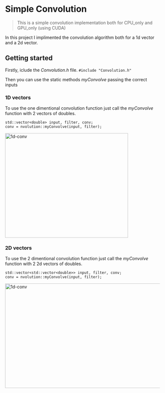 # Simple Convolution
> This is a simple convolution implementation both for CPU_only and GPU_only (using CUDA) 

In this project I implimented the convolution algorithm both for a 1d vector and a 2d vector.

## Getting started
Firstly, iclude the _Convolution.h_ file.
`#include "Convolution.h"`

Then you can use the static methods _myConvolve_ passing the correct inputs 

### 1D vectors
To use the one dimentional convolution function just call the _myConvolve_ function with 2 vectors of doubles.
```
std::vector<double> input, filter, conv;
conv = nvolution::myConvolve(input, filter);
```

<img width="400" height="340" alt="1d-conv" src="https://i.stack.imgur.com/kTBiy.gif">

### 2D vectors
To use the 2 dimentional convolution function just call the _myConvolve_ function with 2 2d vectors of doubles.
```
std::vector<std::vector<double>> input, filter, conv;
conv = nvolution::myConvolve(input, filter);
```

<img width="600" height="340" alt="1d-conv" src="https://cdn-images-1.medium.com/max/1600/1*VVvdh-BUKFh2pwDD0kPeRA@2x.gif">
